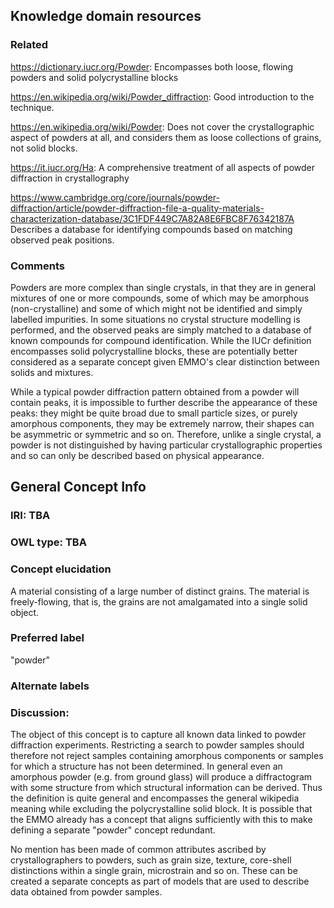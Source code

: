## Knowledge domain resources

### Related

https://dictionary.iucr.org/Powder: Encompasses both loose, flowing powders and solid polycrystalline blocks 

https://en.wikipedia.org/wiki/Powder_diffraction: Good introduction to the technique.

https://en.wikipedia.org/wiki/Powder: Does not cover the crystallographic aspect of powders at all, and 
considers them as loose collections of grains, not solid blocks.

https://it.iucr.org/Ha: A comprehensive treatment of all aspects of powder diffraction in crystallography

https://www.cambridge.org/core/journals/powder-diffraction/article/powder-diffraction-file-a-quality-materials-characterization-database/3C1FDF449C7A82A8E6FBC8F76342187A
Describes a database for identifying compounds based on matching observed peak positions.

### Comments

Powders are more complex than single crystals, in that they are in general mixtures of one or more compounds, some of which may be amorphous
(non-crystalline)
and some of which might not be identified and simply labelled impurities. In some situations no crystal structure modelling is performed, and
the observed peaks are simply matched to a database of known compounds for compound identification. While the IUCr definition encompasses solid
polycrystalline blocks, these are potentially better considered as a separate concept given EMMO's clear distinction between solids and mixtures.

While a typical powder diffraction pattern obtained from a powder will contain peaks, it is impossible to further describe the appearance of these peaks:
they might be quite broad due to small particle sizes, or purely amorphous components, they may be extremely narrow, their shapes can be asymmetric
or symmetric and so on. Therefore, unlike a single crystal, a powder is not distinguished by having particular crystallographic properties and so
can only be described based on physical appearance.

## General Concept Info

### IRI: TBA
### OWL type: TBA
### Concept elucidation

A material consisting of a large number of distinct grains. The material is freely-flowing, that is, the grains are not amalgamated 
into a single solid object.

### Preferred label
"powder"
### Alternate labels

### Discussion:

The object of this concept is to capture all known data linked to powder diffraction experiments. Restricting a search to powder samples
should therefore not reject samples containing amorphous components or samples for which a structure has not been determined. In general even an amorphous 
powder (e.g. from ground glass) will produce a diffractogram with some structure from which structural information can be derived. 
Thus the definition is quite general and encompasses the general wikipedia meaning while excluding the polycrystalline solid block.
It is possible that the EMMO already has a concept that aligns sufficiently with this to make defining a separate "powder" concept redundant.

No mention has been made of common attributes ascribed by crystallographers to powders, such as grain size, texture, core-shell distinctions within
a single grain, microstrain and so on. These can be created a separate concepts as part of models that are used to describe data obtained
from powder samples.
